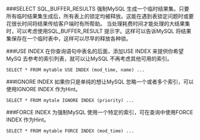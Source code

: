###SELECT SQL_BUFFER_RESULTS
强制MySQL 生成一个临时结果集。只要所有临时结果集生成后，所有表上的锁定均被释放。这能在遇到表锁定问题时或要花很长时间将结果传给客户端时有所帮助。
当处理耗费时间才能处理的大结果集时，可以考虑使用SQL_BUFFER_RESULT 提示字。这样可以告诉MySQL 将结果集保存在一个临时表中，这样可以尽早的释放各种锁。

###USE INDEX
在你查询语句中表名的后面，添加USE INDEX 来提供你希望MySQ 去参考的索引列表，就可以让MySQL 不再考虑其他可用的索引。
```
SELECT * FROM mytable USE INDEX (mod_time, name) ...
```

###IGNORE INDEX
如果你只是单纯的想让MySQL 忽略一个或者多个索引，可以使用IGNORE INDEX 作为Hint。
```
SELECT * FROM mytale IGNORE INDEX (priority) ...
```

###FORCE INDEX
为强制MySQL 使用一个特定的索引，可在查询中使用FORCE INDEX 作为Hint。
```
SELECT * FROM mytable FORCE INDEX (mod_time) ...
```
